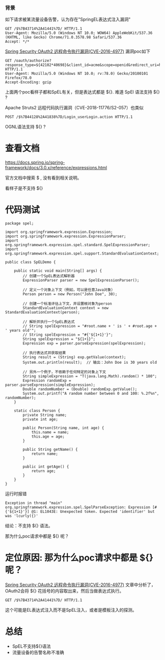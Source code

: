 ### 背景

如下请求被某流量设备告警，认为存在"SpringEL表达式注入漏洞"
```
GET /$%7B43714%2A41441%7D/ HTTP/1.1
User-Agent: Mozilla/5.0 (Windows NT 10.0; WOW64) AppleWebKit/537.36 (KHTML, like Gecko) Chrome/71.0.3578.98 Safari/537.36
Accept: */*
```

[Spring Security OAuth2 远程命令执行漏洞(CVE-2016-4977)](https://blog.knownsec.com/2016/10/spring-security-oauth-rce/) 漏洞poc如下

```
GET /oauth/authorize?response_type=${42102*40698}&client_id=acme&scope=openid&redirect_uri=http://test HTTP/1.1
User-Agent: Mozilla/5.0 (Windows NT 10.0; rv:78.0) Gecko/20100101 Firefox/78.0
Accept-Encoding: gzip
```

上面两个poc看样子都和SpEL有关，但是表达式都是 ${}. 难道 SpEl 语法支持 ${} ?

Apache Struts2 远程代码执行漏洞（CVE-2018-11776/S2-057）也类似
```
POST /$%7B44128%2A41838%7D/Login_userLogin.action HTTP/1.1
```

OGNL语法支持 ${} ?

# 查看文档

https://docs.spring.io/spring-framework/docs/3.0.x/reference/expressions.html

官方文档中搜索 $ , 没有看到相关说明。

看样子是不支持 ${}

# 代码测试

```
package spel;

import org.springframework.expression.Expression;
import org.springframework.expression.ExpressionParser;
import org.springframework.expression.spel.standard.SpelExpressionParser;
import org.springframework.expression.spel.support.StandardEvaluationContext;

public class SpELDemo {

    public static void main(String[] args) {
        // 创建一个SpEL表达式解析器
        ExpressionParser parser = new SpelExpressionParser();

        // 定义一个对象上下文（例如，可以是任意Java对象）
        Person person = new Person("John Doe", 30);

        // 创建一个标准评估上下文，并设置根对象为person
        StandardEvaluationContext context = new StandardEvaluationContext(person);

        // 解析并执行一个SpEL表达式
        // String spelExpression = "#root.name + ' is ' + #root.age + ' years old'";
        // String spelExpression = "#{'${1+1}'}";
        String spelExpression = "${1+1}";
        Expression exp = parser.parseExpression(spelExpression);

        // 执行表达式并获取结果
        String result = (String) exp.getValue(context);
        System.out.println(result);  // 输出：John Doe is 30 years old

        // 另外一个例子，不依赖于任何特定的对象上下文
        String simpleExpression = "T(java.lang.Math).random() * 100";
        Expression randomExp = parser.parseExpression(simpleExpression);
        Double randomNumber = (Double) randomExp.getValue();
        System.out.printf("A random number between 0 and 100: %.2f%n", randomNumber);
    }

    static class Person {
        private String name;
        private int age;

        public Person(String name, int age) {
            this.name = name;
            this.age = age;
        }

        public String getName() {
            return name;
        }

        public int getAge() {
            return age;
        }
    }
}
```

运行时报错
```
Exception in thread "main" org.springframework.expression.spel.SpelParseException: Expression [#{'${1+1}'}] @1: EL1043E: Unexpected token. Expected 'identifier' but was 'lcurly({)'
```

结论：不支持 ${} 语法。

那为什么poc请求中都是 ${} 呢？

# 定位原因: 那为什么poc请求中都是 ${} 呢？

[Spring Security OAuth2 远程命令执行漏洞(CVE-2016-4977)](https://blog.knownsec.com/2016/10/spring-security-oauth-rce/) 文章中分析了，OAuth2会将 ${} 花括号的内容取出来，然后当做表达式执行。

```
GET /$%7B43714%2A41441%7D/ HTTP/1.1
```

这个可能是EL表达式注入而不是SpEL注入，或者是模板注入的探测。

# 总结
* SpEL不支持${}语法
* 流量设备的告警名称不准确
